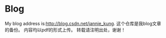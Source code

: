 # Blog
My blog address is:http://blog.csdn.net/jannie_kung.
这个仓库是我blog文章的备份。
内容均以pdf的形式上传。
转载请注明出处，谢谢！
